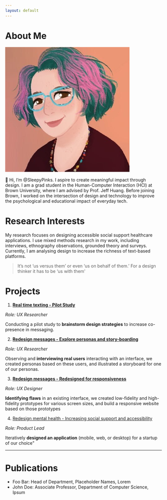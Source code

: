 ```yaml
---
layout: default
---
```


# About Me

<img class="profile-picture" src="images/1599155795154.jpeg">

👋 Hi, I’m @SleepyPinks. I aspire to create meaningful impact through design. I am a grad student in the Human-Computer Interaction (HCI) at Brown University, where I am advised by Prof. Jeff Huang. Before joining Brown, I worked on the intersection of design and technology to improve the psychological and educational impact of everyday tech.

# Research Interests

My research focuses on designing accessible social support healthcare applications. I use mixed methods research in my work, including interviews, ethnography observations, grounded theory and surveys. Currently, I am analysing design to increase the richness of text-based platforms.


> It’s not ‘us versus them’ or even ‘us on behalf of them.’ For a design thinker it has to be ‘us with them'


# Projects

1. [**Real time texting - Pilot Study**](https://sleepypinks.github.io/userstudy)

*Role: UX Researcher*

Conducting a pilot study to **brainstorm design strategies** to increase co-presence in messaging.

2. [**Redesign messages - Explore personas and story-boarding**](https://sleepypinks.github.io/personas)

*Role: UX Researcher*

Observing and **interviewing real users** interacting with an interface, we created personas based on these users, and illustrated a storyboard for one of our personas.
 
3. [**Redesign messages - Redesigned for responsiveness**](https://sleepypinks.github.io/redesign)

*Role: UX Designer*

**Identifying flaws** in an existing interface, we created low-fidelity and high-fidelity prototypes for various screen sizes, and build a responsive website based on those prototypes

4. [Redesign mental health - Increasing social support and accessibility](https://sleepypinks.github.io/koko)

*Role: Product Lead*

Iteratively **designed an application** (mobile, web, or desktop) for a startup of our choice"

---


# Publications

* Foo Bar: Head of Department, Placeholder Names, Lorem
* John Doe: Associate Professor, Department of Computer Science, Ipsum
